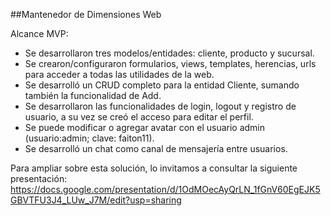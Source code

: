 ##Mantenedor de Dimensiones Web

Alcance MVP:
- Se desarrollaron tres modelos/entidades: cliente, producto y sucursal.
- Se crearon/configuraron formularios, views, templates, herencias, urls para acceder a todas las utilidades de la web.
- Se desarrolló un CRUD completo para la entidad Cliente, sumando también la funcionalidad de Add.
- Se desarrollaron las funcionalidades de login, logout y registro de usuario, a su vez se creó el acceso para editar el perfil.
- Se puede modificar o agregar avatar con el usuario admin (usuario:admin; clave: faiton11).
- Se desarrolló un chat como canal de mensajería entre usuarios.

Para ampliar sobre esta solución, lo invitamos a consultar la siguiente presentación:
https://docs.google.com/presentation/d/1OdMOecAyQrLN_1fGnV60EgEJK5GBVTFU3J4_LUw_J7M/edit?usp=sharing
